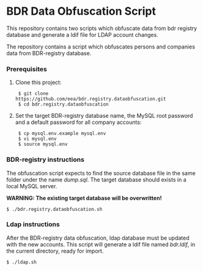 # BDR Data Obfuscation Script

This repository contains two scripts which obfuscate data from bdr registry database and generate a ldif file for LDAP account changes.

The repository contains a script which obfuscates persons and companies data from BDR-registry database.


### Prerequisites

1. Clone this project:

        $ git clone https://github.com/eea/bdr.registry.dataobfuscation.git
        $ cd bdr.registry.dataobfuscation

2. Set the target BDR-registry database name, the MySQL root password and a default password for all company accounts:

        $ cp mysql.env.example mysql.env
        $ vi mysql.env
        $ source mysql.env


### BDR-registry instructions

The obfuscation script expects to find the source database file in the same folder under the name _dump.sql_. The target database should exists in a local MySQL server.

**WARNING: The existing target database will be overwritten!**

    $ ./bdr.registry.dataobfuscation.sh


### Ldap instructions

After the BDR-registry data obfuscation, ldap database must be updated with the new accounts. This script will generate a ldif file named _bdr.ldif_, in the current directory, ready for import.

    $ ./ldap.sh

